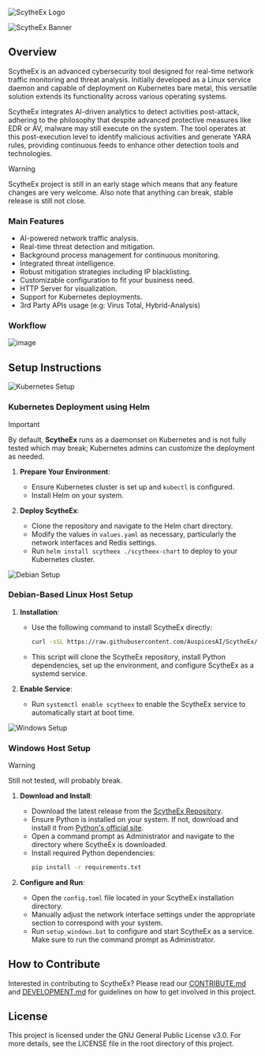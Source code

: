 ![ScytheEx Logo](https://github.com/AuspicesAI/ScytheEx/assets/75253629/edfcdbb7-cdec-49b6-aacb-314bcc9faeda)

![ScytheEx Banner](https://github.com/AuspicesAI/ScytheEx/assets/75253629/226966e1-0d2e-400c-a94b-e6cdac9e4e3e)

## Overview

ScytheEx is an advanced cybersecurity tool designed for real-time network traffic monitoring and threat analysis. Initially developed as a Linux service daemon and capable of deployment on Kubernetes bare metal, this versatile solution extends its functionality across various operating systems.

ScytheEx integrates AI-driven analytics to detect activities post-attack, adhering to the philosophy that despite advanced protective measures like EDR or AV, malware may still execute on the system. The tool operates at this post-execution level to identify malicious activities and generate YARA rules, providing continuous feeds to enhance other detection tools and technologies.

> [!Warning]
> ScytheEx project is still in an early stage which means that any feature changes are very welcome. Also note that anything can break, stable release is still not close.

### Main Features

- AI-powered network traffic analysis.
- Real-time threat detection and mitigation.
- Background process management for continuous monitoring.
- Integrated threat intelligence.
- Robust mitigation strategies including IP blacklisting.
- Customizable configuration to fit your business need.
- HTTP Server for visualization.
- Support for Kubernetes deployments.
- 3rd Party APIs usage (e.g: Virus Total, Hybrid-Analysis)

### Workflow

![image](https://github.com/AuspicesAI/ScytheEx/assets/75253629/1d448ae9-8872-4b2e-bf1b-b5cf30c0492d)

## Setup Instructions

![Kubernetes Setup](https://github.com/AuspicesAI/ScytheEx/assets/75253629/11bdfe89-175d-4e1c-87df-2ec29fe5a32e)

### Kubernetes Deployment using Helm

> [!Important]
> By default, **ScytheEx** runs as a daemonset on Kubernetes and is not fully tested which may break; Kubernetes admins can customize the deployment as needed.

1. **Prepare Your Environment**:

   - Ensure Kubernetes cluster is set up and `kubectl` is configured.
   - Install Helm on your system.

2. **Deploy ScytheEx**:
   - Clone the repository and navigate to the Helm chart directory.
   - Modify the values in `values.yaml` as necessary, particularly the network interfaces and Redis settings.
   - Run `helm install scytheex ./scytheex-chart` to deploy to your Kubernetes cluster.

![Debian Setup](https://github.com/AuspicesAI/ScytheEx/assets/75253629/cddd869a-1080-45d9-8668-dc05b0d41ea6)

### Debian-Based Linux Host Setup

1. **Installation**:

   - Use the following command to install ScytheEx directly:
     ```bash
     curl -sSL https://raw.githubusercontent.com/AuspicesAI/ScytheEx/main/setup/debian_linux.sh | sudo bash
     ```
   - This script will clone the ScytheEx repository, install Python dependencies, set up the environment, and configure ScytheEx as a systemd service.

2. **Enable Service**:
   - Run `systemctl enable scytheex` to enable the ScytheEx service to automatically start at boot time.

![Windows Setup](https://github.com/AuspicesAI/ScytheEx/assets/75253629/e8cc8fba-903a-4f18-886b-4dab1ab8eeb7)

### Windows Host Setup

> [!Warning]
> Still not tested, will probably break.

1. **Download and Install**:

   - Download the latest release from the [ScytheEx Repository](https://github.com/AuspicesAI/ScytheEx/releases).
   - Ensure Python is installed on your system. If not, download and install it from [Python's official site](https://www.python.org/downloads/).
   - Open a command prompt as Administrator and navigate to the directory where ScytheEx is downloaded.
   - Install required Python dependencies:
     ```bash
     pip install -r requirements.txt
     ```

2. **Configure and Run**:
   - Open the `config.toml` file located in your ScytheEx installation directory.
   - Manually adjust the network interface settings under the appropriate section to correspond with your system.
   - Run `setup_windows.bat` to configure and start ScytheEx as a service. Make sure to run the command prompt as Administrator.

## How to Contribute

Interested in contributing to ScytheEx? Please read our [CONTRIBUTE.md](CONTRIBUTE.md) and [DEVELOPMENT.md](DEVELOPMENT.md) for guidelines on how to get involved in this project.

## License

This project is licensed under the GNU General Public License v3.0. For more details, see the LICENSE file in the root directory of this project.
